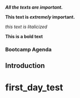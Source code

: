 ***All the texts are important.***

**This text is _extremely_ important.**

_this text is litalicized_

**This is a bold text**
### Bootcamp Agenda 
## Introduction 
# first_day_test
